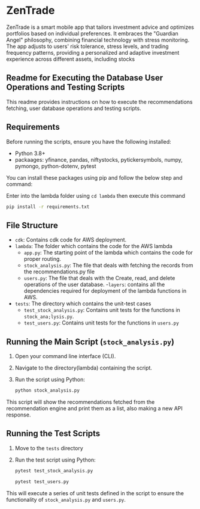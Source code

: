 # ZenTrade

ZenTrade is a smart mobile app that tailors investment advice and optimizes portfolios based on individual preferences. It embraces the "Guardian Angel" philosophy, combining financial technology with stress monitoring. The app adjusts to users' risk tolerance, stress levels, and trading frequency patterns, providing a personalized and adaptive investment experience across different assets, including stocks

## Readme for Executing the Database User Operations and Testing Scripts

This readme provides instructions on how to execute the recommendations fetching, user database operations and testing scripts.

## Requirements

Before running the scripts, ensure you have the following installed:

- Python 3.8+
- packaages: yfinance, pandas, niftystocks, pytickersymbols, numpy, pymongo, python-dotenv, pytest

You can install these packages using pip and follow the below step and command:

Enter into the lambda folder using `cd lambda` then execute this command

```bash
pip install -r requirements.txt
```

## File Structure

- `cdk`: Contains cdk code for AWS deployment.
- `lambda`: The folder which contains the code for the AWS lambda
    - `app.py`: The starting point of the lambda which contains the code for proper routing.
    - `stock_analysis.py`: The file that deals with fetching the records from the recommendations.py file
    - `users.py`: The file that deals with the Create, read, and delete operations of the user database.
-`layers`: contains all the dependencies required for deployment of the lambda functions in AWS.
- `tests`: The directory which contains the unit-test cases
    - `test_stock_analysis.py`: Contains unit tests for the functions in `stock_ana;lysis.py`.
    - `test_users.py`: Contains unit tests for the functions in `users.py`

## Running the Main Script (`stock_analysis.py`)

1. Open your command line interface (CLI).
2. Navigate to the directory(lambda) containing the script.
3. Run the script using Python:

   ```bash
   python stock_analysis.py
   ```

This script will show the recommendations fetched from the recommendation engine and print them as a list, also making a new API response.

## Running the Test Scripts

1. Move to the `tests` directory
2. Run the test script using Python:

   ```bash
   pytest test_stock_analysis.py
   ```
   ```bash
   pytest test_users.py
   ```

This will execute a series of unit tests defined in the script to ensure the functionality of `stock_analysis.py` and `users.py`.

